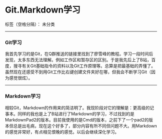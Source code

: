 ﻿# Git.Markdown学习


标签（空格分隔）： 未分类

---

### Git学习

我首先学习的是Git，在Q群推送的链接里找到了廖雪峰的教程。学习一段时间后发现，太多东西无法理解。例如工作区和暂存区的区别。于是我先后上了B站，百度，搜寻有关Git基础指令的资料以及Git工作原理等。总算是把最基础的弄懂了。虽然现在还感受不到用Git工作比右键创建文件夹好在哪，但我会不断学习Git（因为感觉很炫）。

---

### Markdown学习
相较Git，Markdown的作用来的简洁明了。我现阶段对它的理解是：更高级的记事本。同样的我也是上了B站进行了Markdown的学习，不过找到的是MarkdownPad2的版本。目前我使用的是Cmd的版本，之前下了一个pad2的版本但总是出毛病，现在这个好多了，部分内容有所不同但问题不大。用Markdown的感觉非常好，有点相见恨晚的感觉。以后会继续深化学习。

